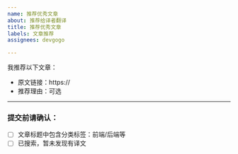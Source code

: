 ```yaml
---
name: 推荐优秀文章
about: 推荐给译者翻译
title: 推荐优秀文章
labels: 文章推荐
assignees: devgogo

---
```


我推荐以下文章：

- 原文链接：https://
- 推荐理由：可选

---

### 提交前请确认：

* [ ] 文章标题中包含分类标签：前端/后端等
* [ ] 已搜索，暂未发现有译文
